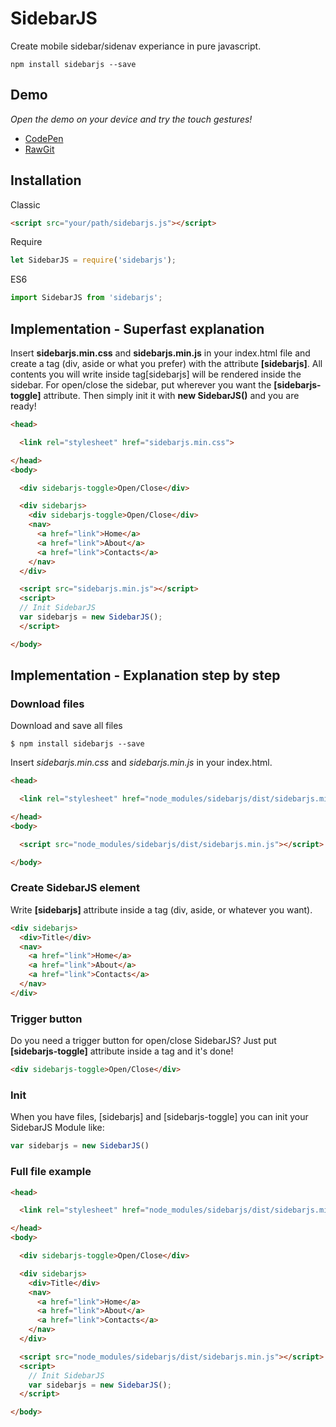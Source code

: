 # SidebarJS
Create mobile sidebar/sidenav experiance in pure javascript.

```ssh
npm install sidebarjs --save
```

## Demo
*Open the demo on your device and try the touch gestures!*

* [CodePen](http://codepen.io/lorenzodianni/full/VaqZJL/)
* [RawGit](https://rawgit.com/SidebarJS/sidebarjs/master/demo/index.html)

## Installation
Classic
```html
<script src="your/path/sidebarjs.js"></script>
```

Require
```js
let SidebarJS = require('sidebarjs');
```

ES6
```js
import SidebarJS from 'sidebarjs';
```

## Implementation - Superfast explanation
Insert **sidebarjs.min.css** and **sidebarjs.min.js** in your index.html file and create a tag (div, aside or what you prefer) with the attribute **[sidebarjs]**.
All contents you will write inside tag[sidebarjs] will be rendered inside the sidebar.
For open/close the sidebar, put wherever you want the **[sidebarjs-toggle]** attribute.
Then simply init it with **new SidebarJS()** and you are ready!
```html
<head>

  <link rel="stylesheet" href="sidebarjs.min.css">

</head>
<body>

  <div sidebarjs-toggle>Open/Close</div>

  <div sidebarjs>
    <div sidebarjs-toggle>Open/Close</div>
    <nav>
      <a href="link">Home</a>
      <a href="link">About</a>
      <a href="link">Contacts</a>
    </nav>
  </div>

  <script src="sidebarjs.min.js"></script>
  <script>
  // Init SidebarJS
  var sidebarjs = new SidebarJS();
  </script>

</body>
```

## Implementation - Explanation step by step
### Download files
Download and save all files
```ssh
$ npm install sidebarjs --save
```

Insert _sidebarjs.min.css_ and _sidebarjs.min.js_ in your index.html.

```html
<head>

  <link rel="stylesheet" href="node_modules/sidebarjs/dist/sidebarjs.min.css">

</head>
<body>

  <script src="node_modules/sidebarjs/dist/sidebarjs.min.js"></script>

</body>
```

### Create SidebarJS element
Write **[sidebarjs]** attribute inside a tag (div, aside, or whatever you want).
```html
<div sidebarjs>
  <div>Title</div>
  <nav>
    <a href="link">Home</a>
    <a href="link">About</a>
    <a href="link">Contacts</a>
  </nav>
</div>
```

### Trigger button
Do you need a trigger button for open/close SidebarJS? Just put **[sidebarjs-toggle]** attribute inside a tag and it's done!
```html
<div sidebarjs-toggle>Open/Close</div>
```

### Init
When you have files, [sidebarjs] and [sidebarjs-toggle] you can init your SidebarJS Module like:
```js
var sidebarjs = new SidebarJS()
```

### Full file example
```html
<head>

  <link rel="stylesheet" href="node_modules/sidebarjs/dist/sidebarjs.min.css">

</head>
<body>

  <div sidebarjs-toggle>Open/Close</div>

  <div sidebarjs>
    <div>Title</div>
    <nav>
      <a href="link">Home</a>
      <a href="link">About</a>
      <a href="link">Contacts</a>
    </nav>
  </div>

  <script src="node_modules/sidebarjs/dist/sidebarjs.min.js"></script>
  <script>
    // Init SidebarJS
    var sidebarjs = new SidebarJS();
  </script>

</body>
```
